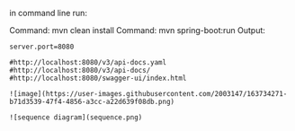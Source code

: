 
in command line run:

Command: mvn clean install
Command: mvn spring-boot:run
Output:

```
server.port=8080

#http://localhost:8080/v3/api-docs.yaml
#http://localhost:8080/v3/api-docs/
#http://localhost:8080/swagger-ui/index.html

![image](https://user-images.githubusercontent.com/2003147/163734271-b71d3539-47f4-4856-a3cc-a22d639f08db.png)

![sequence diagram](sequence.png)

